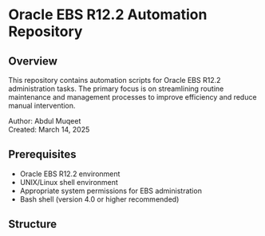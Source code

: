 # Oracle EBS R12.2 Automation Repository

## Overview
This repository contains automation scripts for Oracle EBS R12.2 administration tasks. The primary focus is on streamlining routine maintenance and management processes to improve efficiency and reduce manual intervention.

Author: Abdul Muqeet  
Created: March 14, 2025  


## Prerequisites
- Oracle EBS R12.2 environment
- UNIX/Linux shell environment
- Appropriate system permissions for EBS administration
- Bash shell (version 4.0 or higher recommended)

## Structure
